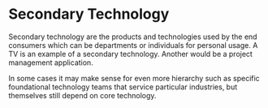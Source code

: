 # Secondary Technology

Secondary technology are the products and technologies used by the end consumers which can be departments or individuals for personal usage. A TV is an example of a secondary technology. Another would be a project management application.

In some cases it may make sense for even more hierarchy such as specific foundational technology teams that service particular industries, but themselves still depend on core technology.
